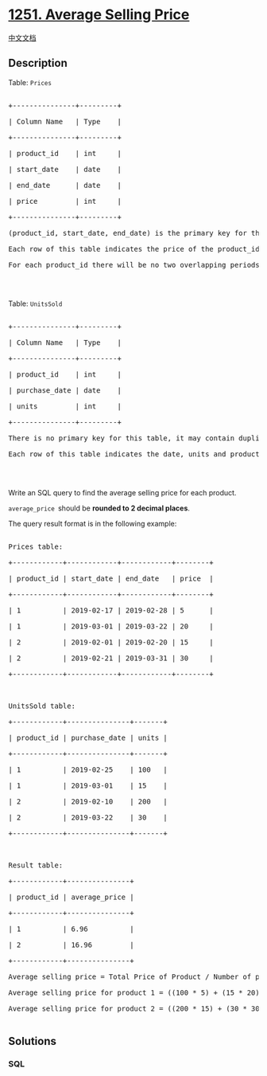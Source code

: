 # [1251. Average Selling Price](https://leetcode.com/problems/average-selling-price)

[中文文档](/solution/1200-1299/1251.Average%20Selling%20Price/README.md)

## Description

<p>Table: <code>Prices</code></p>



<pre>

+---------------+---------+

| Column Name   | Type    |

+---------------+---------+

| product_id    | int     |

| start_date    | date    |

| end_date      | date    |

| price         | int     |

+---------------+---------+

(product_id, start_date, end_date) is the primary key for this table.

Each row of this table indicates the price of the product_id in the period from start_date to end_date.

For each product_id there will be no two overlapping periods. That means there will be no two intersecting periods for the same product_id.

</pre>



<p>&nbsp;</p>



<p>Table: <code>UnitsSold</code></p>



<pre>

+---------------+---------+

| Column Name   | Type    |

+---------------+---------+

| product_id    | int     |

| purchase_date | date    |

| units         | int     |

+---------------+---------+

There is no primary key for this table, it may contain duplicates.

Each row of this table indicates the date, units and product_id of each product sold. 

</pre>



<p>&nbsp;</p>



<p>Write an SQL query to find the average selling price for each product.</p>



<p><code>average_price&nbsp;</code>should be&nbsp;<strong>rounded to 2 decimal places</strong>.</p>



<p>The query result format is in the following example:</p>



<pre>

Prices table:

+------------+------------+------------+--------+

| product_id | start_date | end_date   | price  |

+------------+------------+------------+--------+

| 1          | 2019-02-17 | 2019-02-28 | 5      |

| 1          | 2019-03-01 | 2019-03-22 | 20     |

| 2          | 2019-02-01 | 2019-02-20 | 15     |

| 2          | 2019-02-21 | 2019-03-31 | 30     |

+------------+------------+------------+--------+

 

UnitsSold table:

+------------+---------------+-------+

| product_id | purchase_date | units |

+------------+---------------+-------+

| 1          | 2019-02-25    | 100   |

| 1          | 2019-03-01    | 15    |

| 2          | 2019-02-10    | 200   |

| 2          | 2019-03-22    | 30    |

+------------+---------------+-------+



Result table:

+------------+---------------+

| product_id | average_price |

+------------+---------------+

| 1          | 6.96          |

| 2          | 16.96         |

+------------+---------------+

Average selling price = Total Price of Product / Number of products sold.

Average selling price for product 1 = ((100 * 5) + (15 *&nbsp;20)) / 115 =&nbsp;6.96

Average selling price for product 2 = ((200 * 15) + (30&nbsp;* 30)) / 230 =&nbsp;16.96

</pre>

## Solutions

<!-- tabs:start -->

### **SQL**

```sql

```

<!-- tabs:end -->
